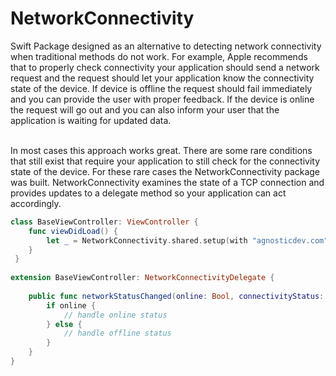 # NetworkConnectivity

Swift Package designed as an alternative to detecting network connectivity when traditional methods do not work.  For example, Apple recommends that to properly check connectivity your application should send a network request and the request should let your application know the connectivity state of the device.  If device is offline the request should fail immediately and you can provide the user with proper feedback.  If the device is online the request will go out and you can also inform your user that the application is waiting for updated data. <br><br>

In most cases this approach works great. There are some rare conditions that still exist that require your application to still check for the connectivity state of the device.  For these rare cases the NetworkConnectivity package was built.  NetworkConnectivity examines the state of a TCP connection and provides updates to a delegate method so your application can act accordingly.


```swift 
class BaseViewController: ViewController {
    func viewDidLoad() {
        let _ = NetworkConnectivity.shared.setup(with "agnosticdev.com")
    }
 }
 
extension BaseViewController: NetworkConnectivityDelegate {
    
    public func networkStatusChanged(online: Bool, connectivityStatus: String) {
        if online { 
            // handle online status
        } else {
            // handle offline status
        }
    }
}
```
